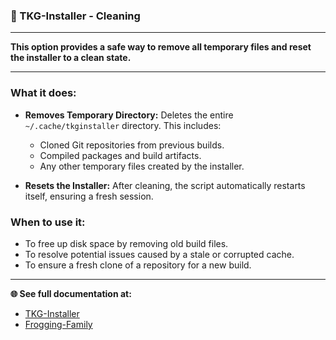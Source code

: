 ### 🧹 TKG-Installer - Cleaning

---

**This option provides a safe way to remove all temporary files and reset the installer to a clean state.**

---

### What it does:

- **Removes Temporary Directory:** Deletes the entire `~/.cache/tkginstaller` directory. This includes:
  - Cloned Git repositories from previous builds.
  - Compiled packages and build artifacts.
  - Any other temporary files created by the installer.

- **Resets the Installer:** After cleaning, the script automatically restarts itself, ensuring a fresh session.

### When to use it:

- To free up disk space by removing old build files.
- To resolve potential issues caused by a stale or corrupted cache.
- To ensure a fresh clone of a repository for a new build.

---

**🌐 See full documentation at:**
- [TKG-Installer](https://github.com/damachine/tkginstaller)
- [Frogging-Family](https://github.com/Frogging-Family/)
